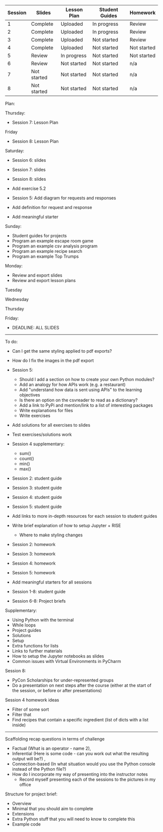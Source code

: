Session | Slides | Lesson Plan | Student Guides | Homework
---|---|---|---|---
1  | Complete | Uploaded | In progress |  Review 
2  | Complete | Uploaded | In progress |  Review 
3  | Complete | Uploaded | Not started |  Review 
4  | Complete | Uploaded | Not started |  Not started 
5  | Review | In progress | Not started |  Not started 
6  | Review | Not started | Not started |  n/a 
7  | Not started | Not started | Not started | n/a 
8  | Not started | Not started | Not started | n/a 


Plan: 

Thursday:
- Session 7: Lesson Plan

Friday
- Session 8: Lesson Plan

Saturday:
- Session 6: slides
- Session 7: slides
- Session 8: slides

- Add exercise 5.2
- Session 5: Add diagram for requests and responses
- Add definition for request and response
- Add meaningful starter

Sunday:
- Student guides for projects
- Program an example escape room game
- Program an example csv analysis program
- Program an example recipe search
- Program an example Top Trumps

Monday:
- Review and export slides
- Review and export lesson plans

Tuesday

Wednesday

Thursday

Friday:
- DEADLINE: ALL SLIDES

----


To do:

- Can I get the same styling applied to pdf exports?
- How do I fix the images in the pdf export

- Session 5:
  - Should I add a section on how to create your own Python modules?
  - Add an analogy for how APIs work (e.g. a restaurant)
  - Add "understand how data is sent using APIs" to the learning objectives
  - Is there an option on the csvreader to read as a dictionary?
  - Add a link to PyPi and mention/link to a list of interesting packages
  - Write explanations for files
  - Write exercises

- Add solutions for all exercises to slides
- Test exercises/solutions work

- Session 4 supplementary:
  - sum()
  - count()
  - min()
  - max()

- Session 2: student guide
- Session 3: student guide
- Session 4: student guide
- Session 5: student guide

- Add links to more in-depth resources for each session to student guides

- Write brief explanation of how to setup Jupyter + RISE
  - Where to make styling changes

- Session 2: homework
- Session 3: homework
- Session 4: homework
- Session 5: homework
- Add meaningful starters for all sessions
- Session 1-8: student guide
- Session 6-8: Project briefs

Supplementary:
- Using Python with the terminal
- While loops
- Project guides
- Solutions
- Setup
- Extra functions for lists
- Links to further materials
- How to setup the Jupyter notebooks as slides
- Common issues with Virtual Environments in PyCharm

Session 8:
- PyCon Scholarships for under-represented groups
- Do a presentation on next steps after the course (either at the start of the session, or before or after presentations)


Session 4 homework ideas
  - Filter of some sort
  - Filter that 
  - Find recipes that contain a specific ingredient (list of dicts with a list inside)

----


Scaffolding recap questions in terms of challenge
  - Factual (What is an operator - name 2), 
  - Inferential (Here is some code - can you work out what the resulting output will be?) , 
  - Connection-based (In what situation would you use the Python console instead of the Python file?)
- How do I incorporate my way of presenting into the instructor notes
  - Record myself presenting each of the sessions to the pictures in my office


Structure for project brief:
- Overview
- Minimal that you should aim to complete
- Extensions
- Extra Python stuff that you will need to know to complete this
- Example code

